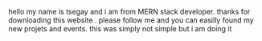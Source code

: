 hello my name is tsegay and i am from MERN stack developer. thanks for downloading this website . please follow me and you can easilly found my new projets and events. this  was simply not simple but i am doing it 
